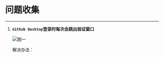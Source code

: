 # 问题收集

---

1. **`Github Desktop`登录时每次会跳出验证窗口**

   ![图一](D:\repository\PythonNotes\问题收集\images\图一.png)

   解决办法：

   